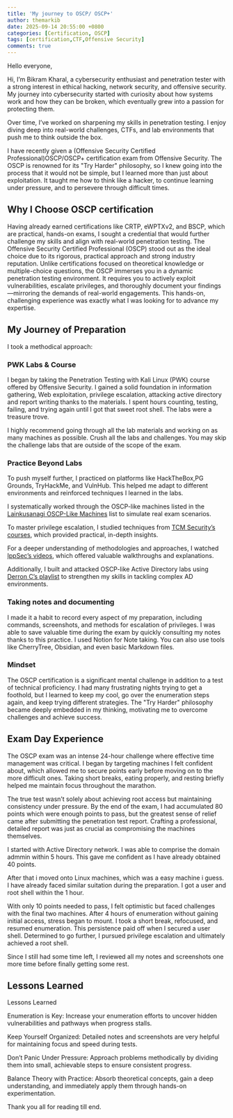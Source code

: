 ```yaml
---
title: 'My journey to OSCP/ OSCP+'
author: themarkib
date: 2025-09-14 20:55:00 +0800
categories: [Certification, OSCP]
tags: [certification,CTF,Offensive Security]
comments: true
---
```

 
Hello everyone,

Hi, I’m Bikram Kharal, a cybersecurity enthusiast and penetration tester with a strong interest in ethical hacking, network security, and offensive security. My journey into cybersecurity started with curiosity about how systems work and how they can be broken, which eventually grew into a passion for protecting them.

Over time, I’ve worked on sharpening my skills in penetration testing. I enjoy diving deep into real-world challenges, CTFs, and lab environments that push me to think outside the box.

I have recently given a (Offensive Security Certified Professional)OSCP/OSCP+ certification exam from Offensive Security. The OSCP is renowned for its "Try Harder" philosophy, so I knew going into the process that it would not be simple, but I learned more than just about exploitation. It taught me how to think like a hacker, to continue learning under pressure, and to persevere through difficult times.

## Why I Choose OSCP certification

Having already earned certifications like CRTP, eWPTXv2, and BSCP, which are practical, hands-on exams, I sought a credential that would further challenge my skills and align with real-world penetration testing. The Offensive Security Certified Professional (OSCP) stood out as the ideal choice due to its rigorous, practical approach and strong industry reputation. Unlike certifications focused on theoretical knowledge or multiple-choice questions, the OSCP immerses you in a dynamic penetration testing environment. It requires you to actively exploit vulnerabilities, escalate privileges, and thoroughly document your findings—mirroring the demands of real-world engagements. This hands-on, challenging experience was exactly what I was looking for to advance my expertise.

## My Journey of Preparation

I took a methodical approach:

### PWK Labs & Course
I began by taking the Penetration Testing with Kali Linux (PWK) course offered by Offensive Security. I gained a solid foundation in information gathering, Web exploitation, privilege escalation, attacking active directory and report writing thanks to the materials. I spent hours counting, testing, failing, and trying again until I got that sweet root shell. The labs were a treasure trove.

I highly recommend going through all the lab materials and working on as many machines as possible. Crush all the labs and challenges. You may skip the challenge labs that are outside of the scope of the exam.

### Practice Beyond Labs

To push myself further, I practiced on platforms like HackTheBox,PG Grounds, TryHackMe, and VulnHub. This helped me adapt to different environments and reinforced techniques I learned in the labs.

I systematically worked through the OSCP-like machines listed in the [Lainkusanagi OSCP-Like Machines](https://docs.google.com/spreadsheets/d/18weuz_Eeynr6sXFQ87Cd5F0slOj9Z6rt/htmlview#) list to simulate real exam scenarios.

To master privilege escalation, I studied techniques from [TCM Security’s courses](https://academy.tcm-sec.com/courses), which provided practical, in-depth insights.

For a deeper understanding of methodologies and approaches, I watched [IppSec’s videos](https://www.youtube.com/@ippsec), which offered valuable walkthroughs and explanations.

Additionally, I built and attacked OSCP-like Active Directory labs using [Derron C’s playlist](https://www.youtube.com/playlist?list=PLT08J44ErMmb9qaEeTYl5diQW6jWVHCR2) to strengthen my skills in tackling complex AD environments.

### Taking notes and documenting

I made it a habit to record every aspect of my preparation, including commands, screenshots, and methods for escalation of privileges. I was able to save valuable time during the exam by quickly consulting my notes thanks to this practice. I used Notion for Note taking. You can also use tools like CherryTree, Obsidian, and even basic Markdown files.

### Mindset
The OSCP certification is a significant mental challenge in addition to a test of technical proficiency. I had many frustrating nights trying to get a foothold, but I learned to keep my cool, go over the enumeration steps again, and keep trying different strategies. The "Try Harder" philosophy became deeply embedded in my thinking, motivating me to overcome challenges and achieve success.

## Exam Day Experience

The OSCP exam was an intense 24-hour challenge where effective time management was critical. I began by targeting machines I felt confident about, which allowed me to secure points early before moving on to the more difficult ones. Taking short breaks, eating properly, and resting briefly helped me maintain focus throughout the marathon.

The true test wasn’t solely about achieving root access but maintaining consistency under pressure. By the end of the exam, I had accumulated 80 points which were enough points to pass, but the greatest sense of relief came after submitting the penetration test report. Crafting a professional, detailed report was just as crucial as compromising the machines themselves.

I started with Active Directory network. I was able to comprise the domain admmin within 5 hours. This gave me confident as I have already obtained 40 points.

After that i moved onto Linux machines, which was a easy machine i guess. I have already faced similar suitation during the preparation. I got a user and root shell within the 1 hour.


With only 10 points needed to pass, I felt optimistic but faced challenges with the final two machines. After 4 hours of enumeration without gaining initial access, stress began to mount. I took a short break, refocused, and resumed enumeration. This persistence paid off when I secured a user shell. Determined to go further, I pursued privilege escalation and ultimately achieved a root shell.

Since I still had some time left, I reviewed all my notes and screenshots one more time before finally getting some rest.

## Lessons Learned

Lessons Learned

Enumeration is Key: Increase your enumeration efforts to uncover hidden vulnerabilities and pathways when progress stalls.

Keep Yourself Organized: Detailed notes and screenshots are very helpful for maintaining focus and speed during tests.

Don’t Panic Under Pressure: Approach problems methodically by dividing them into small, achievable steps to ensure consistent progress.

Balance Theory with Practice: Absorb theoretical concepts, gain a deep understanding, and immediately apply them through hands-on experimentation. 

Thank you all for reading till end.



